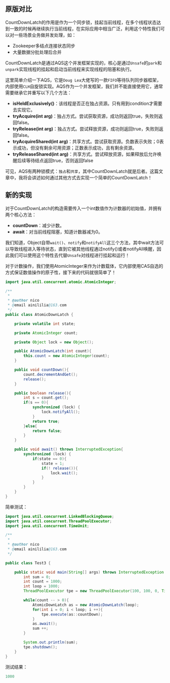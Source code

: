 ## 原版对比
CountDownLatch的作用是作为一个同步锁，挂起当前线程，在多个线程状态达到一致的时候再继续执行当前线程，在实际应用中相当广泛，利用这个特性我们可以对一些场景业务做并发处理，如：
 - Zookeeper多结点连接状态同步
 - 大量数据分批处理后合并

CountDownLatch是通过AQS这个并发框架实现的，核心是通过``Unsafe``的``park``和``unpark``实现线程的挂起和启动当前线程来实现线程的阻塞和执行。

这里简单介绍一下AQS，它是``Doug Lea``大佬写的一款``FIFO``等待队列同步器框架，内部使用``CLH``自旋锁实现。AQS作为一个并发框架，我们并不能直接使用它，通常需要继承它并重写以下几个方法：
 - **isHeldExclusively()**：该线程是否正在独占资源。只有用到condition才需要去实现它。
 - **tryAcquire(int arg)**：独占方式。尝试获取资源，成功则返回true，失败则返回false。
 - **tryRelease(int arg)**：独占方式。尝试释放资源，成功则返回true，失败则返回false。
 - **tryAcquireShared(int arg)**：共享方式。尝试获取资源。负数表示失败；0表示成功，但没有剩余可用资源；正数表示成功，且有剩余资源。
 - **tryReleaseShared(int arg)**：共享方式。尝试释放资源，如果释放后允许唤醒后续等待结点返回true，否则返回false

可见，AQS有两种锁模式：``独占``和``共享``，其中CountDownLatch就是后者。这篇文章中，我将会讲述如何通过其他方式去实现一个简单的CountDownLatch！
## 新的实现
对于CountDownLatch的构造需要传入一个int数值作为计数器的初始值，并拥有两个核心方法：
 - **countDown**：减少计数。
 - **await**：对当前线程阻塞，知道计数器减为0。

我们知道，Object自带``wait()``、``notify``和``notifyAll``这三个方法，其中wait方法可以导致线程进入等待状态，直到它被其他线程通过notify()或者notifyAll唤醒，因此我们可以使用这个特性去代替``Unsafe``对线程进行挂起和运行！

对于计数操作，我们使用AtomicInteger来作为计数载体，它内部使用CAS自选的方式保证数值操作的原子性，接下来的代码就很简单了！
```java
import java.util.concurrent.atomic.AtomicInteger;

/**
 *
 * @author nico
 * @email ainililia@163.com
 */
public class AtomicDownLatch {

	private volatile int state;

	private AtomicInteger count;

	private Object lock = new Object();

	public AtomicDownLatch(int count){
		this.count = new AtomicInteger(count);
	}

	public void countDown(){
		count.decrementAndGet();
		release();
	}

	public boolean release(){
		int s = count.get();
		if(s == 0){
			synchronized (lock) {
				lock.notifyAll();
			}
			return true;
		}else{
			return false;
		}
	}

	public void await() throws InterruptedException{
		synchronized (lock) {
			if(state == 0){
				state = 1;
				if(! release()){
					lock.wait();
				}
			}
		}
	}
}
```
简单测试：
```java
import java.util.concurrent.LinkedBlockingQueue;
import java.util.concurrent.ThreadPoolExecutor;
import java.util.concurrent.TimeUnit;

/**
 *
 * @author nico
 * @email ainililia@163.com
 */

public class Test3 {

	public static void main(String[] args) throws InterruptedException {
		int sum = 0;
		int count = 1000;
		int loop = 1000;
		ThreadPoolExecutor tpe = new ThreadPoolExecutor(100, 100, 0, TimeUnit.MILLISECONDS, new LinkedBlockingQueue<>());

		while(count -- > 0){
			AtomicDownLatch as = new AtomicDownLatch(loop);
			for(int i = 0; i < loop; i ++){
				tpe.execute(as::countDown);
			}
			as.await();
			sum ++;
		}

		System.out.println(sum);
		tpe.shutdown();
	}
}
```
测试结果：
```powershell
1000
```
